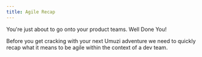 ```yaml
---
title: Agile Recap
---
```


You're just about to go onto your product teams. Well Done You!

Before you get cracking with your next Umuzi adventure we need to quickly recap what it means to be agile within the context of a dev team.
